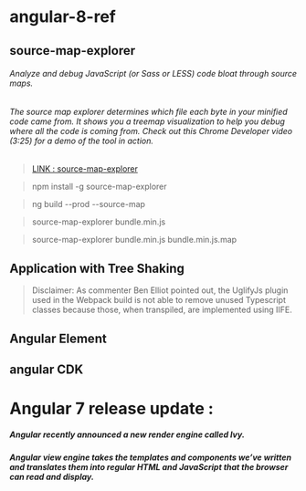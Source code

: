 # angular-8-ref


## source-map-explorer
###### Analyze and debug JavaScript (or Sass or LESS) code bloat through source maps.

###### The source map explorer determines which file each byte in your minified code came from. It shows you a treemap visualization to help you debug where all the code is coming from. Check out this Chrome Developer video (3:25) for a demo of the tool in action.

> [LINK : source-map-explorer](https://www.npmjs.com/package/source-map-explorer)


>  npm install -g source-map-explorer

>  ng build --prod --source-map

>  source-map-explorer bundle.min.js

>  source-map-explorer bundle.min.js bundle.min.js.map

## Application with Tree Shaking

> Disclaimer: As commenter Ben Elliot pointed out, the UglifyJs plugin used in the Webpack build is not able to remove unused Typescript classes because those, when transpiled, are implemented using IIFE. 



## Angular Element

## angular CDK

# Angular 7 release update :
##### Angular recently announced a new render engine called Ivy.

##### Angular view engine takes the templates and components we’ve written and translates them into regular HTML and JavaScript that the browser can read and display.
